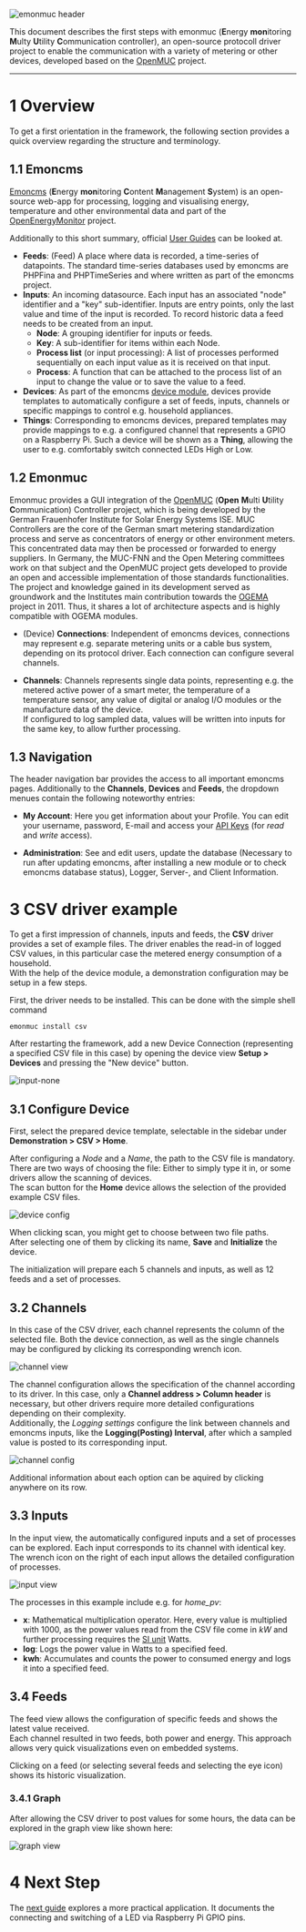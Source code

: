 ![emonmuc header](img/emonmuc-logo.png)

This document describes the first steps with emonmuc (**E**nergy **mon**itoring **M**ulty **U**tility **C**ommunication controller), an open-source protocoll driver project to enable the communication with a variety of metering or other devices, developed based on the [OpenMUC](https://www.openmuc.org/) project.


---------------

# 1 Overview

To get a first orientation in the framework, the following section provides a quick overview regarding the structure and terminology.


## 1.1 Emoncms

[Emoncms](https://emoncms.org/) (**E**nergy **mon**itoring **C**ontent **M**anagement **S**ystem) is an open-source web-app for processing, logging and visualising energy, temperature and other environmental data and part of the [OpenEnergyMonitor](https://openenergymonitor.org/) project.

Additionally to this short summary, official [User Guides](https://emoncms.org/site/api#userguides) can be looked at.

- **Feeds**: (Feed) A place where data is recorded, a time-series of datapoints. The standard time-series databases used by emoncms are PHPFina and PHPTimeSeries and where written as part of the emoncms project.
- **Inputs**: An incoming datasource. Each input has an associated "node" identifier and a "key" sub-identifier. Inputs are entry points, only the last value and time of the input is recorded. To record historic data a feed needs to be created from an input.
  - **Node**: A grouping identifier for inputs or feeds.
  - **Key**: A sub-identifier for items within each Node.
  - **Process list** (or input processing): A list of processes performed sequentially on each input value as it is received on that input.
  - **Process**: A function that can be attached to the process list of an input to change the value or to save the value to a feed.
- **Devices**: As part of the emoncms [device module](https://github.com/emoncms/device), devices provide templates to automatically configure a set of feeds, inputs, channels or specific mappings to control e.g. household appliances.
- **Things**: Corresponding to emoncms devices, prepared templates may provide mappings to e.g. a configured channel that represents a GPIO on a Raspberry Pi. Such a device will be shown as a **Thing**, allowing the user to e.g. comfortably switch connected LEDs High or Low.


## 1.2 Emonmuc

Emonmuc provides a GUI integration of the [OpenMUC](https://www.openmuc.org/) (**Open** **M**ulti **U**tility **C**ommunication) Controller project, which is being developed by the German Frauenhofer Institute for Solar Energy Systems ISE. MUC Controllers are the core of the German smart metering standardization process and serve as concentrators of energy or other environment meters. This concentrated data may then be processed or forwarded to energy suppliers. In Germany, the MUC-FNN and the Open Metering committees work on that subject and the OpenMUC project gets developed to provide an open and accessible implementation of those standards functionalities.  
The project and knowledge gained in its development served as groundwork and the Institutes main contribution towards the [OGEMA](http://www.ogema.org/) project in 2011. Thus, it shares a lot of architecture aspects and is highly compatible with OGEMA modules. 

- (Device) **Connections**: Independent of emoncms devices, connections may represent e.g. separate metering units or a cable bus system, depending on its protocol driver. Each connection can configure several channels.

- **Channels**: Channels represents single data points, representing e.g. the metered active power of a smart meter, the temperature of a temperature sensor, any value of digital or analog I/O modules or the manufacture data of the device.  
  If configured to log sampled data, values will be written into inputs for the same key, to allow further processing.


## 1.3 Navigation

The header navigation bar provides the access to all important emoncms pages. Additionally to the **Channels**, **Devices** and **Feeds**, the dropdown menues contain the following noteworthy entries:

- **My Account**: Here you get information about your Profile. You can edit your username, password, E-mail and access your [API Keys](https://cloud.google.com/endpoints/docs/openapi/when-why-api-key) (for *read* and *write* access).

- **Administration**: See and edit users, update the database (Necessary to run after updating emoncms, after installing a new module or to check emoncms database status), Logger, Server-, and Client Information.


# 3 CSV driver example

To get a first impression of channels, inputs and feeds, the **CSV** driver provides a set of example files. The driver enables the read-in of logged CSV values, in this particular case the metered energy consumption of a household.  
With the help of the device module, a demonstration configuration may be setup in a few steps.

First, the driver needs to be installed. This can be done with the simple shell command

~~~
emonmuc install csv
~~~

After restarting the framework, add a new Device Connection (representing a specified CSV file in this case) by opening the device view **Setup > Devices** and pressing the "New device" button.

![input-none](img/csv/input-none.jpg)


## 3.1 Configure Device

First, select the prepared device template, selectable in the sidebar under **Demonstration > CSV > Home**.

After configuring a *Node* and a *Name*, the path to the CSV file is mandatory. There are two ways of choosing the file: Either to simply type it in, or some drivers allow the scanning of devices.  
The scan button for the **Home** device allows the selection of the provided example CSV files.

![device config](img/csv/device-config.jpg)

When clicking scan, you might get to choose between two file paths.  
After selecting one of them by clicking its name, **Save** and **Initialize** the device.

The initialization will prepare each 5 channels and inputs, as well as 12 feeds and a set of processes.


## 3.2 Channels

In this case of the CSV driver, each channel represents the column of the selected file. Both the device connection, as well as the single channels may be configured by clicking its corresponding wrench icon.

![channel view](img/csv/channel-view.jpg)

The channel configuration allows the specification of the channel according to its driver. In this case, only a **Channel address > Column header** is necessary, but other drivers require more detailed configurations depending on their complexity.  
Additionally, the *Logging settings* configure the link between channels and emoncms inputs, like the **Logging(Posting) Interval**, after which a sampled value is posted to its corresponding input.

![channel config](img/csv/channel-config.jpg)

Additional information about each option can be aquired by clicking anywhere on its row.


## 3.3 Inputs

In the input view, the automatically configured inputs and a set of processes can be explored. Each input corresponds to its channel with identical key.  
The wrench icon on the right of each input allows the detailed configuration of processes.

![input view](img/csv/input-view.jpg)

The processes in this example include e.g. for *home_pv*:

- **x**: Mathematical multiplication operator. Here, every value is multiplied with 1000, as the power values read from the CSV file come in *kW* and further processing requires the [SI unit](https://en.wikipedia.org/wiki/International_System_of_Units) Watts.
- **log**: Logs the power value in Watts to a specified feed.
- **kwh**: Accumulates and counts the power to consumed energy and logs it into a specified feed.


## 3.4 Feeds

The feed view allows the configuration of specific feeds and shows the latest value received.  
Each channel resulted in two feeds, both power and energy. This approach allows very quick visualizations even on embedded systems.

Clicking on a feed (or selecting several feeds and selecting the eye icon) shows its historic visualization.


### 3.4.1 Graph

After allowing the CSV driver to post values for some hours, the data can be explored in the graph view like shown here:

![graph view](img/csv/graph-view.jpg)


# 4 Next Step

The [next guide](FirstStepsGpio.md) explores a more practical application. It documents the connecting and switching of a LED via Raspberry Pi GPIO pins.

